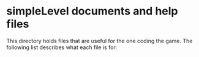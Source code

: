 # simpleLevel documents and help files
This directory holds files that are useful for the one coding the game. The following list describes what each file is for:
